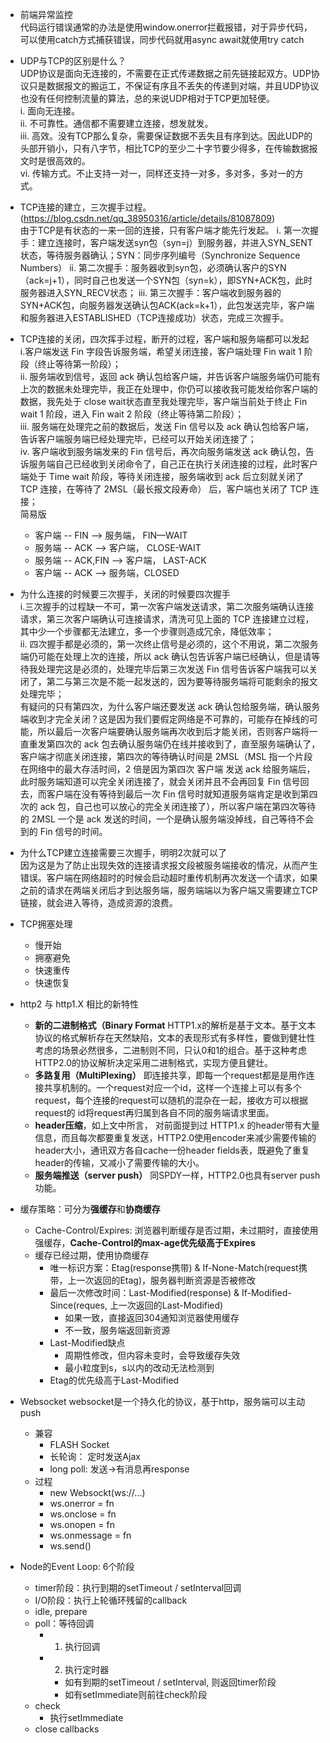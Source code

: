 * 前端异常监控  
  代码运行错误通常的办法是使用window.onerror拦截报错，对于异步代码，可以使用catch方式捕获错误，同步代码就用async await就使用try catch

* UDP与TCP的区别是什么？  
  UDP协议是面向无连接的，不需要在正式传递数据之前先链接起双方。UDP协议只是数据报文的搬运工，不保证有序且不丢失的传递到对端，并且UDP协议也没有任何控制流量的算法，总的来说UDP相对于TCP更加轻便。  
  i. 面向无连接。  
  ii. 不可靠性。通信都不需要建立连接，想发就发。  
  iii. 高效。没有TCP那么复杂，需要保证数据不丢失且有序到达。因此UDP的头部开销小，只有八字节，相比TCP的至少二十字节要少得多，在传输数据报文时是很高效的。  
  vi. 传输方式。不止支持一对一，同样还支持一对多，多对多，多对一的方式。


* TCP连接的建立，三次握手过程。(https://blog.csdn.net/qq_38950316/article/details/81087809)  
  由于TCP是有状态的一来一回的连接，只有客户端才能先行发起。
  i. 第一次握手：建立连接时，客户端发送syn包（syn=j）到服务器，并进入SYN_SENT状态，等待服务器确认；SYN：同步序列编号（Synchronize Sequence Numbers）
  ii. 第二次握手：服务器收到syn包，必须确认客户的SYN（ack=j+1），同时自己也发送一个SYN包（syn=k），即SYN+ACK包，此时服务器进入SYN_RECV状态；
  iii. 第三次握手：客户端收到服务器的SYN+ACK包，向服务器发送确认包ACK(ack=k+1），此包发送完毕，客户端和服务器进入ESTABLISHED（TCP连接成功）状态，完成三次握手。

* TCP连接的关闭，四次挥手过程，断开的过程，客户端和服务端都可以发起  
  i.客户端发送 Fin 字段告诉服务端，希望关闭连接，客户端处理 Fin wait 1 阶段（终止等待第一阶段）；  
  ii. 服务端收到信号，返回 ack 确认包给客户端，并告诉客户端服务端仍可能有上次的数据未处理完毕，我正在处理中，你仍可以接收我可能发给你客户端的数据，我先处于 close wait状态直至我处理完毕，客户端当前处于终止 Fin wait 1 阶段，进入 Fin wait 2 阶段（终止等待第二阶段）；  
  iii. 服务端在处理完之前的数据后，发送 Fin 信号以及 ack 确认包给客户端，告诉客户端服务端已经处理完毕，已经可以开始关闭连接了；  
  iv. 客户端收到服务端发来的 Fin 信号后，再次向服务端发送 ack 确认包，告诉服务端自己已经收到关闭命令了，自己正在执行关闭连接的过程，此时客户端处于 Time wait 阶段，等待关闭连接，服务端收到 ack 后立刻就关闭了 TCP 连接，在等待了 2MSL（最长报文段寿命） 后，客户端也关闭了 TCP 连接；  
  简易版  
  - 客户端 -- FIN --> 服务端， FIN—WAIT
  - 服务端 -- ACK --> 客户端， CLOSE-WAIT
  - 服务端 -- ACK,FIN --> 客户端， LAST-ACK
  - 客户端 -- ACK --> 服务端，CLOSED

* 为什么连接的时候要三次握手，关闭的时候要四次握手  
  i.三次握手的过程缺一不可，第一次客户端发送请求，第二次服务端确认连接请求，第三次客户端确认可连接请求，清洗可见上面的 TCP 连接建立过程，其中少一个步骤都无法建立，多一个步骤则造成冗余，降低效率；  
  ii. 四次握手都是必须的，第一次终止信号是必须的，这个不用说，第二次服务端仍可能在处理上次的连接，所以 ack 确认包告诉客户端已经确认，但是请等待我处理完这是必须的，处理完毕后第三次发送 Fin 信号告诉客户端我可以关闭了，第二与第三次是不能一起发送的，因为要等待服务端将可能剩余的报文处理完毕；  
  有疑问的只有第四次，为什么客户端还要发送 ack 确认包给服务端，确认服务端收到才完全关闭？这是因为我们要假定网络是不可靠的，可能存在掉线的可能，所以最后一次客户端要确认服务端再次收到后才能关闭，否则客户端将一直重发第四次的 ack 包去确认服务端仍在线并接收到了，直至服务端确认了，客户端才彻底关闭连接，第四次的等待确认时间是 2MSL（MSL 指一个片段在网络中的最大存活时间，2 倍是因为第四次 客户端 发送 ack 给服务端后，此时服务端知道可以完全关闭连接了，就会关闭并且不会再回复 Fin 信号回去，而客户端在没有等待到最后一次 Fin 信号时就知道服务端肯定是收到第四次的 ack 包，自己也可以放心的完全关闭连接了），所以客户端在第四次等待的 2MSL 一个是 ack 发送的时间，一个是确认服务端没掉线，自己等待不会到的 Fin 信号的时间。

* 为什么TCP建立连接需要三次握手，明明2次就可以了  
  因为这是为了防止出现失效的连接请求报文段被服务端接收的情况，从而产生错误。客户端在网络超时的时候会启动超时重传机制再次发送一个请求，如果之前的请求在两端关闭后才到达服务端，服务端端以为客户端又需要建立TCP链接，就会进入等待，造成资源的浪费。

* TCP拥塞处理
  - 慢开始
  - 拥塞避免
  - 快速重传
  - 快速恢复

* http2 与 http1.X 相比的新特性
  - **新的二进制格式（Binary Format** HTTP1.x的解析是基于文本。基于文本协议的格式解析存在天然缺陷，文本的表现形式有多样性，要做到健壮性考虑的场景必然很多，二进制则不同，只认0和1的组合。基于这种考虑HTTP2.0的协议解析决定采用二进制格式，实现方便且健壮。
  - **多路复用（MultiPlexing）** 即连接共享，即每一个request都是是用作连接共享机制的。一个request对应一个id，这样一个连接上可以有多个request，每个连接的request可以随机的混杂在一起，接收方可以根据request的 id将request再归属到各自不同的服务端请求里面。
  - **header压缩**，如上文中所言， 对前面提到过 HTTP1.x 的header带有大量信息，而且每次都要重复发送，HTTP2.0使用encoder来减少需要传输的header大小，通讯双方各自cache一份header fields表，既避免了重复header的传输，又减小了需要传输的大小。
  - **服务端推送（server push）** 同SPDY一样，HTTP2.0也具有server push功能。

* 缓存策略：可分为**强缓存**和**协商缓存**
  - Cache-Control/Expires: 浏览器判断缓存是否过期，未过期时，直接使用强缓存，**Cache-Control的max-age优先级高于Expires**
  - 缓存已经过期，使用协商缓存
    - 唯一标识方案：Etag(response携带) & If-None-Match(request携带，上一次返回的Etag)，服务器判断资源是否被修改
    - 最后一次修改时间：Last-Modified(response) & If-Modified-Since(reques, 上一次返回的Last-Modified)
      - 如果一致，直接返回304通知浏览器使用缓存
      - 不一致，服务端返回新资源
    - Last-Modified缺点
      - 周期性修改，但内容未变时，会导致缓存失效
      - 最小粒度到s，s以内的改动无法检测到
    - Etag的优先级高于Last-Modified

* Websocket
  websocket是一个持久化的协议，基于http，服务端可以主动push
  - 兼容
    - FLASH Socket
    - 长轮询： 定时发送Ajax
    - long poll: 发送->有消息再response
  - 过程
    - new Websockt(ws://...)
    - ws.onerror = fn
    - ws.onclose = fn
    - ws.onopen = fn
    - ws.onmessage = fn
    - ws.send()

* Node的Event Loop: 6个阶段
  - timer阶段：执行到期的setTimeout / setInterval回调
  - I/O阶段：执行上轮循环残留的callback
  - idle, prepare
  - poll：等待回调
    - 1. 执行回调
    - 2. 执行定时器
      - 如有到期的setTimeout / setInterval, 则返回timer阶段
      - 如有setImmediate则前往check阶段
  - check
    - 执行setImmediate
  - close callbacks